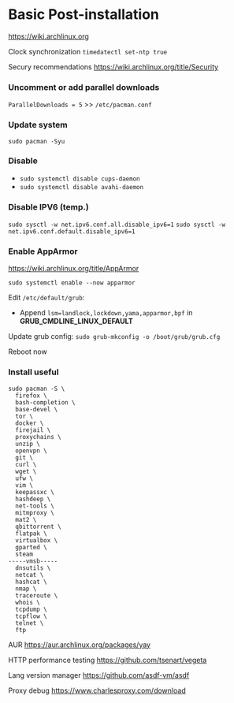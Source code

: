 # Basic Post-installation

https://wiki.archlinux.org

Clock synchronization
`timedatectl set-ntp true`

Secury recommendations
https://wiki.archlinux.org/title/Security

### Uncomment or add parallel downloads
`ParallelDownloads = 5` >> `/etc/pacman.conf`

### Update system
`sudo pacman -Syu`

### Disable
- `sudo systemctl disable cups-daemon`
- `sudo systemctl disable avahi-daemon`

### Disable IPV6 (temp.)
`sudo sysctl -w net.ipv6.conf.all.disable_ipv6=1`
`sudo sysctl -w net.ipv6.conf.default.disable_ipv6=1`

### Enable AppArmor
https://wiki.archlinux.org/title/AppArmor

`sudo systemctl enable --now apparmor`

Edit `/etc/default/grub`:
 - Append `lsm=landlock,lockdown,yama,apparmor,bpf` in **GRUB_CMDLINE_LINUX_DEFAULT**

Update grub config: `sudo grub-mkconfig -o /boot/grub/grub.cfg`

Reboot now

### Install useful
```shell
sudo pacman -S \
  firefox \
  bash-completion \
  base-devel \
  tor \
  docker \
  firejail \
  proxychains \
  unzip \
  openvpn \
  git \
  curl \
  wget \
  ufw \
  vim \
  keepassxc \
  hashdeep \
  net-tools \
  mitmproxy \
  mat2 \
  qbittorrent \
  flatpak \
  virtualbox \
  gparted \
  steam
-----vmsb-----
  dnsutils \
  netcat \
  hashcat \
  nmap \
  traceroute \
  whois \
  tcpdump \
  tcpflow \
  telnet \
  ftp
```


AUR
https://aur.archlinux.org/packages/yay

HTTP performance testing
https://github.com/tsenart/vegeta

Lang version manager
https://github.com/asdf-vm/asdf

Proxy debug
https://www.charlesproxy.com/download
